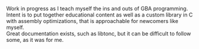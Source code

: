 Work in progress as I teach myself the ins and outs of GBA programming.  
Intent is to put together educational content as well as a custom library in C with assembly optimizations, that is approachable for newcomers like myself.  
Great documentation exists, such as libtonc, but it can be difficult to follow some, as it was for me.
